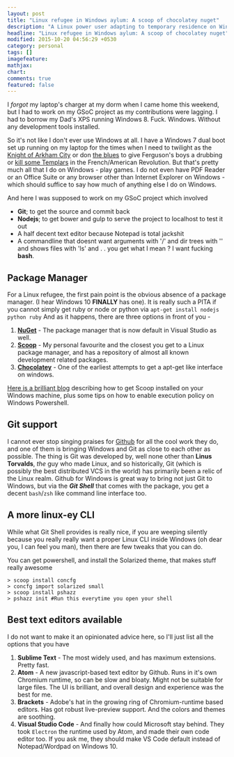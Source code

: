 ```yaml
---
layout: post
title: "Linux refugee in Windows aylum: A scoop of chocolatey nuget"
description: "A Linux power user adapting to temporary residence on Windows"
headline: "Linux refugee in Windows aylum: A scoop of chocolatey nuget"
modified: 2015-10-20 04:56:29 +0530
category: personal
tags: []
imagefeature: 
mathjax: 
chart: 
comments: true
featured: false
---
```


I _forgot_ my laptop's charger at my dorm when I came home this weekend, but I had to work on my GSoC project as my contributions were lagging. I had to borrow my Dad's XPS running Windows 8. Fuck. Windows. Without any development tools installed.




So it's not like I don't ever use Windows at all. I have a Windows 7 dual boot set up running on my laptop for the times when I need to twilight as the [Knight of Arkham City](http://google.com/search?q=Batman+Arkham+video+games) or don [the blues](http://chelseafc.com) to give Ferguson's boys a drubbing or [kill some Templars](http://google.com/search?q=Assassins+Creed) in the French/American Revolution. But that's pretty much all that I do on Windows - play games. I do not even have PDF Reader or an Office Suite or any browser other than Internet Explorer on Windows - which should suffice to say how much of anything else I do on Windows.

And here I was supposed to work on my GSoC project which involved

- **Git**; to get the source and commit back
- **Nodejs**; to get bower and gulp to serve the project to localhost to test it out
- A half decent text editor because Notepad is total jackshit
- A commandline that doesnt want arguments with '/' and dir trees with '\' and shows files with 'ls' and  . . you get what I mean ? I want fucking **bash**.

## Package Manager
For a Linux refugee, the first pain point is the obvious absence of a package manager. (I hear Windows 10 **FINALLY** has one). 
It is really such a PITA if you cannot simply get ruby or node or python via `apt-get install nodejs python ruby` 
And as it happens, there are three options in front of you -  

 1. **[NuGet](https://www.nuget.org/)** - The package manager that is now default in Visual Studio as well.
 2. **[Scoop](scoop.sh/)** - My personal favourite and the closest you get to a Linux package manager, and has a repository of almost all known development related packages.
 3. **[Chocolatey](https://chocolatey.org/)** - One of the earliest attempts to get a apt-get like interface on windows.
 
 [Here is a brilliant blog](https://outcoldman.com/en/archive/2014/07/20/scoop/) describing how to get Scoop installed on your Windows machine, plus some tips on how to enable execution policy on Windows Powershell. 

## Git support
I cannot ever stop singing praises for [Github](http://github.com) for all the cool work they do, and one of them is bringing Windows and Git as close to each other as possible. 
The thing is Git was developed by, well none other than **Linus Torvalds**, _the_ guy who made Linux, and so historically, Git (which is possibly the best distributed VCS in the world) has primarily been a relic of the Linux realm.
Github for Windows is great way to bring not just Git to Windows, but via the _**Git Shell**_ that comes with the package, you get a decent `bash`/`zsh` like command line interface too. 

## A more linux-ey CLI
While what Git Shell provides is really nice, if you are weeping silently because you really really want a proper Linux CLI inside Windows (oh dear you, I can feel you man), then there are few tweaks that you can do. 

You can get powershell, and install the Solarized theme, that makes stuff really awesome

```
> scoop install concfg
> concfg import solarized small
> scoop install pshazz
> pshazz init #Run this everytime you open your shell
```

## Best text editors available
I do not want to make it an opinionated advice here, so I'll just list all the options that you have

 1. **Sublime Text** - The most widely used, and has maximum extensions. Pretty fast.
 2. **Atom** - A new javascript-based text editor by Github. Runs in it's own Chromium runtime, so can be slow and bloaty. Might not be suitable for large files. The UI is brilliant, and overall design and experience was the best for me. 
 3. **Brackets** - Adobe's hat in the growing ring of Chromium-runtime based editors. Has got robust live-preview support. And the colors and themes are soothing. 
 4. **Visual Studio Code** - And finally how could Microsoft stay behind. They took `Electron` the runtime used by Atom, and made their own code editor too. If you ask me, they should make VS Code default instead of Notepad/Wordpad on Windows 10. 